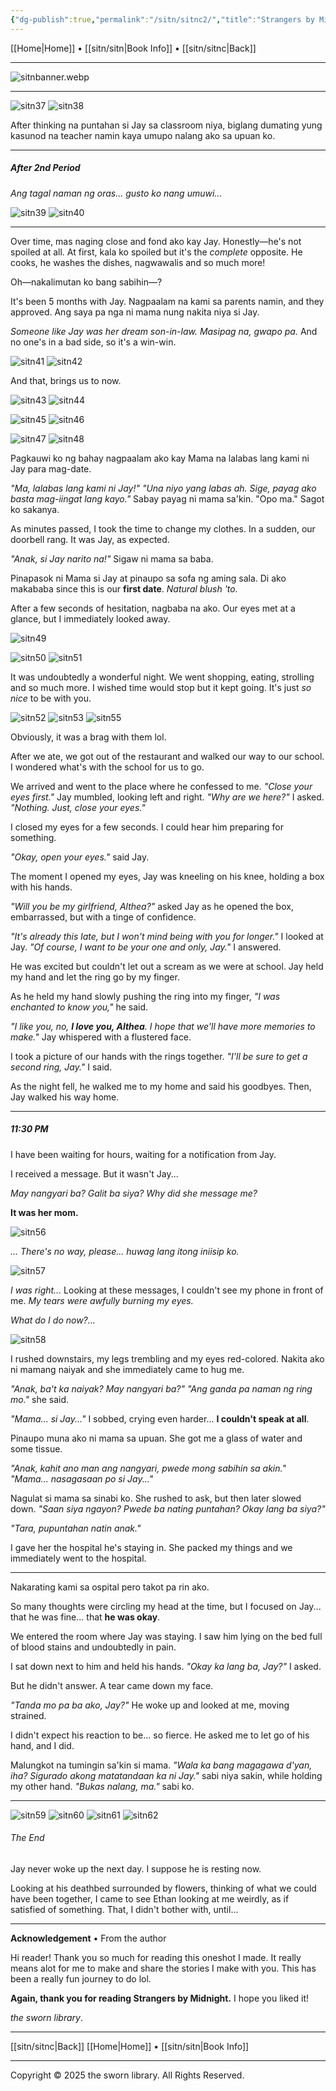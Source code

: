 ```yaml
---
{"dg-publish":true,"permalink":"/sitn/sitnc2/","title":"Strangers by Midnight Page 2"}
---
```


[[Home\|Home]] • [[sitn/sitn\|Book Info]] • [[sitn/sitnc\|Back]]

***

![sitnbanner.webp](/img/user/sitn/sitnbanner.webp)

***

![sitn37](https://i.imgur.com/inzJBQR.jpeg)
![sitn38](https://i.imgur.com/3J4blb2.jpeg)

After thinking na puntahan si Jay sa classroom niya, biglang dumating yung kasunod na teacher namin kaya umupo nalang ako sa upuan ko.

***
##### After 2nd Period
*Ang tagal naman ng oras... gusto ko nang umuwi...*

![sitn39](https://i.imgur.com/0bzNUGe.jpeg)
![sitn40](https://i.imgur.com/0yFr2IM.jpeg)

***

Over time, mas naging close and fond ako kay Jay. Honestly—he's not spoiled at all. At first, kala ko spoiled but it's the *complete* opposite. He cooks, he washes the dishes, nagwawalis and so much more!

Oh—nakalimutan ko bang sabihin—?

It's been 5 months with Jay. Nagpaalam na kami sa parents namin, and they approved. Ang saya pa nga ni mama nung nakita niya si Jay.

*Someone like Jay was her dream son-in-law. Masipag na, gwapo pa.* And no one's in a bad side, so it's a win-win.

![sitn41](https://i.imgur.com/LkyCo9f.jpeg)
![sitn42](https://i.imgur.com/tjIw69b.jpeg)

And that, brings us to now.

![sitn43](https://i.imgur.com/wtgx69a.jpeg)
![sitn44](https://i.imgur.com/3DM1l1b.jpeg)

![sitn45](https://i.imgur.com/2SjJcdv.jpeg)
![sitn46](https://i.imgur.com/HRjeOqZ.jpeg)

![sitn47](https://i.imgur.com/dIxrq4D.jpeg)
![sitn48](https://i.imgur.com/3ZqGLcU.jpeg)

Pagkauwi ko ng bahay nagpaalam ako kay Mama na lalabas lang kami ni Jay para mag-date.

*"Ma, lalabas lang kami ni Jay!"*
*"Una niyo yang labas ah. Sige, payag ako basta mag-iingat lang kayo."* Sabay payag ni mama sa'kin.
"Opo ma." Sagot ko sakanya.

As minutes passed, I took the time to change my clothes. In a sudden, our doorbell rang. It was Jay, as expected.

*"Anak, si Jay narito na!"* 
Sigaw ni mama sa baba.

Pinapasok ni Mama si Jay at pinaupo sa sofa ng aming sala.
Di ako makababa since this is our **first date**. *Natural blush 'to.*

After a few seconds of hesitation, nagbaba na ako. Our eyes met at a glance, but I immediately looked away.

![sitn49](https://i.imgur.com/ROWMDWa.jpeg)

![sitn50](https://i.imgur.com/wQY7hgV.jpeg)
![sitn51](https://i.imgur.com/LbBSZrV.jpeg)

It was undoubtedly a wonderful night. We went shopping, eating, strolling and so much more. I wished time would stop but it kept going. It's just *so nice* to be with you.

![sitn52](https://i.imgur.com/iATTMFu.jpeg)
![sitn53](https://i.imgur.com/6MHVHa8.png)
![sitn55](https://i.imgur.com/3LKr3j6.jpeg)

Obviously, it was a brag with them lol.

After we ate, we got out of the restaurant and walked our way to our school. I wondered what's with the school for us to go.

We arrived and went to the place where he confessed to me.
*"Close your eyes first."*  Jay mumbled, looking left and right.
*"Why are we here?"*  I asked.
*"Nothing. Just, close your eyes."*

I closed my eyes for a few seconds. I could hear him preparing for something.

*"Okay, open your eyes."* said Jay.

The moment I opened my eyes, Jay was kneeling on his knee, holding a box with his hands.

*"Will you be my girlfriend, Althea?"* asked Jay as he opened the box, embarrassed, but with a tinge of confidence.

*"It's already this late, but I won't mind being with you for longer."* I looked at Jay.
*"Of course, I want to be your one and only, Jay."*  I answered.

He was excited but couldn't let out a scream as we were at school. Jay held my hand and let the ring go by my finger.

As he held my hand slowly pushing the ring into my finger, *"I was enchanted to know you,"* he said.

*"I like you, no, **I love you, Althea**. I hope that we'll have more memories to make."*  Jay whispered with a flustered face.

I took a picture of our hands with the rings together.
*"I'll be sure to get a second ring, Jay."* I said.

As the night fell, he walked me to my home and said his goodbyes. Then, Jay walked his way home.

***

##### 11:30 PM

I have been waiting for hours, waiting for a notification from Jay. 

I received a message. But it wasn't Jay...

*May nangyari ba? Galit ba siya? Why did she message me?*

**It was her mom.**

![sitn56](https://i.imgur.com/OEWzv5Y.jpeg)

*... There's no way, please... huwag lang itong iniisip ko.* 

![sitn57](https://i.imgur.com/azLkRfH.jpeg)

*I was right...*
Looking at these messages, I couldn't see my phone in front of me. *My tears were awfully burning my eyes.*

*What do I do now?...*

![sitn58](https://i.imgur.com/MY75dAI.jpeg)

I rushed downstairs, my legs trembling and my eyes red-colored. Nakita ako ni mamang naiyak and she immediately came to hug me.

*"Anak, ba't ka naiyak? May nangyari ba?"*
*"Ang ganda pa naman ng ring mo."*  she said.

*"Mama... si Jay..."* I sobbed, crying even harder... **I couldn't speak at all**.

Pinaupo muna ako ni mama sa upuan. She got me a glass of water and some tissue.

*"Anak, kahit ano man ang nangyari, pwede mong sabihin sa akin."*
*"Mama... nasagasaan po si Jay..."*

Nagulat si mama sa sinabi ko. She rushed to ask, but then later slowed down. *"Saan siya ngayon? Pwede ba nating puntahan? Okay lang ba siya?"*

*"Tara, pupuntahan natin anak."*

I gave her the hospital he's staying in. She packed my things and we immediately went to the hospital.

***

Nakarating kami sa ospital pero takot pa rin ako.

So many thoughts were circling my head at the time, but I focused on Jay... that he was fine... that **he was okay**.

We entered the room where Jay was staying. I saw him lying on the bed full of blood stains and undoubtedly in pain.

I sat down next to him and held his hands.
*"Okay ka lang ba, Jay?"* I asked.

But he didn't answer.
A tear came down my face.

*"Tanda mo pa ba ako, Jay?"*
He woke up and looked at me, moving strained.

I didn't expect his reaction to be... so fierce. He asked me to let go of his hand, and I did.

Malungkot na tumingin sa'kin si mama.
*"Wala ka bang magagawa d'yan, iha? Sigurado akong matatandaan ka ni Jay."* sabi niya sakin, while holding my other hand.
*"Bukas nalang, ma."* sabi ko.

***

![sitn59](https://i.imgur.com/IkOMVVQ.jpeg)
![sitn60](https://i.imgur.com/NxSYd5f.png)
![sitn61](https://i.imgur.com/hrXkBTr.jpeg)
![sitn62](https://i.imgur.com/lz1UTcX.png)

###### The End
Jay never woke up the next day. I suppose he is resting now.

Looking at his deathbed surrounded by flowers, thinking of what we could have been together, I came to see Ethan looking at me weirdly, as if satisfied of something. That, I didn't bother with, until...

---

**Acknowledgement** • From the author

Hi reader! Thank you so much for reading this oneshot I made. It really means alot for me to make and share the stories I make with you. This has been a really fun journey to do lol.

**Again, thank you for reading Strangers by Midnight.** I hope you liked it!

*the sworn library*.

***

[[sitn/sitnc\|Back]]
[[Home\|Home]] • [[sitn/sitn\|Book Info]]

***

Copyright © 2025 the sworn library.
All Rights Reserved.

<script src="https://starryxoxo.github.io/treeajmgar/src/helpers/protect-images.js"></script>
<script src="https://starryxoxo.github.io/treeajmgar/src/helpers/wait.js"></script>